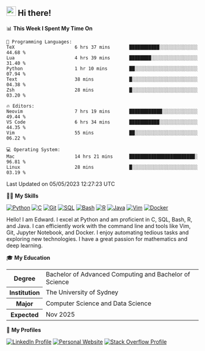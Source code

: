 ## <a href="#"><img src="https://media.giphy.com/media/hvRJCLFzcasrR4ia7z/giphy.gif" width="25px" height="25px"></a> Hi there!

<!--START_SECTION:waka-->
📊 **This Week I Spent My Time On** 

```text
💬 Programming Languages: 
TeX                      6 hrs 37 mins       ███████████░░░░░░░░░░░░░░   44.68 % 
Lua                      4 hrs 39 mins       ████████░░░░░░░░░░░░░░░░░   31.40 % 
Python                   1 hr 10 mins        ██░░░░░░░░░░░░░░░░░░░░░░░   07.94 % 
Text                     38 mins             █░░░░░░░░░░░░░░░░░░░░░░░░   04.38 % 
Zsh                      28 mins             █░░░░░░░░░░░░░░░░░░░░░░░░   03.20 % 

🔥 Editors: 
Neovim                   7 hrs 19 mins       ████████████░░░░░░░░░░░░░   49.44 % 
VS Code                  6 hrs 34 mins       ███████████░░░░░░░░░░░░░░   44.35 % 
Vim                      55 mins             ██░░░░░░░░░░░░░░░░░░░░░░░   06.22 % 

💻 Operating System: 
Mac                      14 hrs 21 mins      ████████████████████████░   96.81 % 
Linux                    28 mins             █░░░░░░░░░░░░░░░░░░░░░░░░   03.19 % 
```


 Last Updated on 05/05/2023 12:27:23 UTC
<!--END_SECTION:waka-->

💪🏻 **My Skills**

[![Python](https://img.shields.io/badge/-Python-yellow?style=flat-square&logo=Python)](#)
[![C     ](https://img.shields.io/badge/-C-blue?style=flat-square&logo=C)](#)
[![Git   ](https://img.shields.io/badge/-Git-grey?style=flat-square&logo=Git)](#)
[![SQL   ](https://img.shields.io/badge/-SQL-grey?style=flat-square&logo=SQLite)](#)
[![Bash  ](https://img.shields.io/badge/-Bash-grey?style=flat-square&logo=GNU-Bash)](#)
[![R     ](https://img.shields.io/badge/-R-grey?style=flat-square&logo=R)](#)
[![Java  ](https://img.shields.io/badge/-Java-grey?style=flat-square&logo=OpenJDK)](#)
[![Vim   ](https://img.shields.io/badge/-Vim-grey?style=flat-square&logo=Vim)](#)
[![Docker](https://img.shields.io/badge/-Docker-grey?style=flat-square&logo=Docker)](#)

Hello! I am Edward. I excel at Python and am proficient in C, SQL, Bash, R, and
Java. I can efficiently work with the command line and tools like Vim, Git,
Jupyter Notebook, and Docker. I enjoy automating tedious tasks and exploring new
technologies. I have a great passion for mathematics and deep learning.

🎓 **My Education**

<table>
<tr>
    <th>Degree</th>
    <td>Bachelor of Advanced Computing and Bachelor of Science</td>
</tr>
<tr>
    <th>Institution</th>
    <td>The University of Sydney</td>
</tr>
<tr>
    <th>Major</th>
    <td>Computer Science and Data Science</td>
</tr>
<tr>
    <th>Expected</th>
    <td>Nov 2025</td>
</tr>
</table>

🔗 **My Profiles**

[![LinkedIn Profile](https://img.shields.io/badge/-LinkedIn-blue?style=social&logo=LinkedIn)](https://www.linkedin.com/in/edward-ji)
[![Personal Website](https://img.shields.io/badge/-Personal%20Website-blue?style=social&logo=Bootstrap)](https://edwardji.dev)
[![Stack Overflow Profile](https://img.shields.io/badge/-Stack%20Overflow-blue?style=social&logo=StackOverflow)](https://stackoverflow.com/users/11658924)
